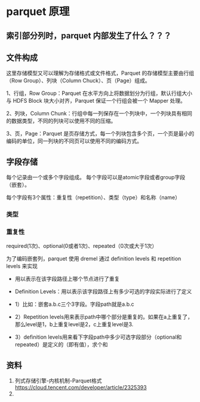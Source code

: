 # parquet 原理

## 索引部分列时，parquet 内部发生了什么？？？





## 文件构成

这里存储模型又可以理解为存储格式或文件格式，Parquet 的存储模型主要由行组（Row Group）、列块（Column Chuck）、页（Page）组成。

1、行组，Row Group：Parquet 在水平方向上将数据划分为行组，默认行组大小与 HDFS Block 块大小对齐，Parquet 保证一个行组会被一个 Mapper 处理。

2、列块，Column Chunk：行组中每一列保存在一个列块中，一个列块具有相同的数据类型，不同的列块可以使用不同的压缩。

3、页，Page：Parquet 是页存储方式，每一个列块包含多个页，一个页是最小的编码的单位，同一列块的不同页可以使用不同的编码方式。

## 字段存储

每个记录由一个或多个字段组成。
每个字段可以是atomic字段或者group字段（嵌套）。

每个字段有3个属性：重复性（repetition）、类型（type）和名称（name）

### 类型


### 重复性

required(1次)、optional(0或者1次)、repeated（0次或大于1次）

为了编码嵌套列，parquet 使用 dremel 通过 definition levels 和 repetition levels 来实现

- 用以表示在该字段路径上哪个节点进行了重复
- Definition Levels：用以表示该字段路径上有多少可选的字段实际进行了定义

- 1）比如：嵌套a.b.c三个3字段。字段path就是a.b.c
- 2）Repetition levels用来表示path中哪个部分是重复的。如果在a上重复了，那么level是1，b上重复level是2，c上重复level是3.
- 3）definition levels用来看下字段path中多少可选字段部分（optional和repeated）是定义的（即有值），求个和

## 资料

1. 列式存储引擎-内核机制-Parquet格式 https://cloud.tencent.com/developer/article/2325393
2. 